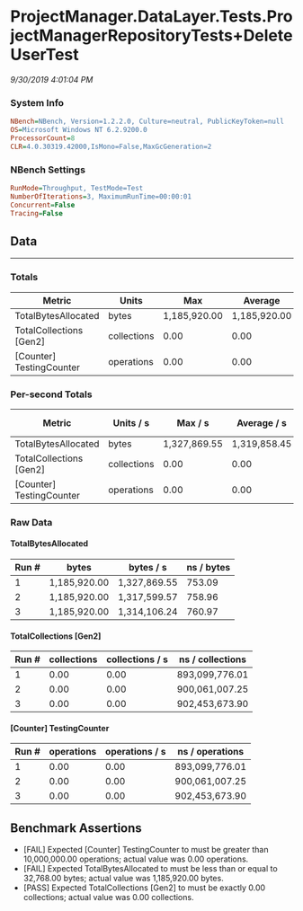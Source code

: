 ﻿# ProjectManager.DataLayer.Tests.ProjectManagerRepositoryTests+DeleteUserTest
_9/30/2019 4:01:04 PM_
### System Info
```ini
NBench=NBench, Version=1.2.2.0, Culture=neutral, PublicKeyToken=null
OS=Microsoft Windows NT 6.2.9200.0
ProcessorCount=8
CLR=4.0.30319.42000,IsMono=False,MaxGcGeneration=2
```

### NBench Settings
```ini
RunMode=Throughput, TestMode=Test
NumberOfIterations=3, MaximumRunTime=00:00:01
Concurrent=False
Tracing=False
```

## Data
-------------------

### Totals
|          Metric |           Units |             Max |         Average |             Min |          StdDev |
|---------------- |---------------- |---------------- |---------------- |---------------- |---------------- |
|TotalBytesAllocated |           bytes |    1,185,920.00 |    1,185,920.00 |    1,185,920.00 |            0.00 |
|TotalCollections [Gen2] |     collections |            0.00 |            0.00 |            0.00 |            0.00 |
|[Counter] TestingCounter |      operations |            0.00 |            0.00 |            0.00 |            0.00 |

### Per-second Totals
|          Metric |       Units / s |         Max / s |     Average / s |         Min / s |      StdDev / s |
|---------------- |---------------- |---------------- |---------------- |---------------- |---------------- |
|TotalBytesAllocated |           bytes |    1,327,869.55 |    1,319,858.45 |    1,314,106.24 |        7,154.31 |
|TotalCollections [Gen2] |     collections |            0.00 |            0.00 |            0.00 |            0.00 |
|[Counter] TestingCounter |      operations |            0.00 |            0.00 |            0.00 |            0.00 |

### Raw Data
#### TotalBytesAllocated
|           Run # |           bytes |       bytes / s |      ns / bytes |
|---------------- |---------------- |---------------- |---------------- |
|               1 |    1,185,920.00 |    1,327,869.55 |          753.09 |
|               2 |    1,185,920.00 |    1,317,599.57 |          758.96 |
|               3 |    1,185,920.00 |    1,314,106.24 |          760.97 |

#### TotalCollections [Gen2]
|           Run # |     collections | collections / s |ns / collections |
|---------------- |---------------- |---------------- |---------------- |
|               1 |            0.00 |            0.00 |  893,099,776.01 |
|               2 |            0.00 |            0.00 |  900,061,007.25 |
|               3 |            0.00 |            0.00 |  902,453,673.90 |

#### [Counter] TestingCounter
|           Run # |      operations |  operations / s | ns / operations |
|---------------- |---------------- |---------------- |---------------- |
|               1 |            0.00 |            0.00 |  893,099,776.01 |
|               2 |            0.00 |            0.00 |  900,061,007.25 |
|               3 |            0.00 |            0.00 |  902,453,673.90 |


## Benchmark Assertions

* [FAIL] Expected [Counter] TestingCounter to must be greater than 10,000,000.00 operations; actual value was 0.00 operations.
* [FAIL] Expected TotalBytesAllocated to must be less than or equal to 32,768.00 bytes; actual value was 1,185,920.00 bytes.
* [PASS] Expected TotalCollections [Gen2] to must be exactly 0.00 collections; actual value was 0.00 collections.

